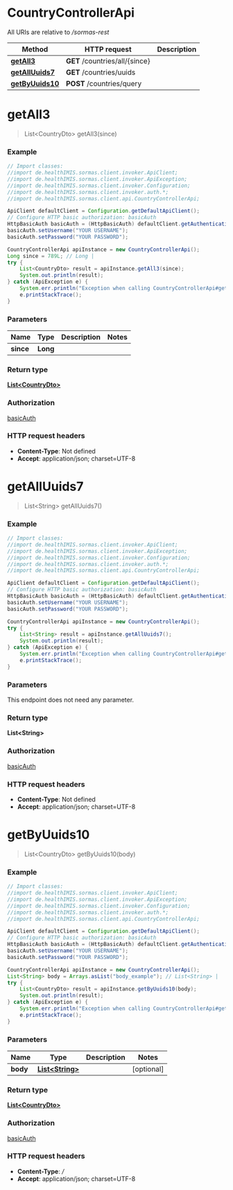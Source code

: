 # CountryControllerApi

All URIs are relative to */sormas-rest*

Method | HTTP request | Description
------------- | ------------- | -------------
[**getAll3**](CountryControllerApi.md#getAll3) | **GET** /countries/all/{since} | 
[**getAllUuids7**](CountryControllerApi.md#getAllUuids7) | **GET** /countries/uuids | 
[**getByUuids10**](CountryControllerApi.md#getByUuids10) | **POST** /countries/query | 

<a name="getAll3"></a>
# **getAll3**
> List&lt;CountryDto&gt; getAll3(since)



### Example
```java
// Import classes:
//import de.healthIMIS.sormas.client.invoker.ApiClient;
//import de.healthIMIS.sormas.client.invoker.ApiException;
//import de.healthIMIS.sormas.client.invoker.Configuration;
//import de.healthIMIS.sormas.client.invoker.auth.*;
//import de.healthIMIS.sormas.client.api.CountryControllerApi;

ApiClient defaultClient = Configuration.getDefaultApiClient();
// Configure HTTP basic authorization: basicAuth
HttpBasicAuth basicAuth = (HttpBasicAuth) defaultClient.getAuthentication("basicAuth");
basicAuth.setUsername("YOUR USERNAME");
basicAuth.setPassword("YOUR PASSWORD");

CountryControllerApi apiInstance = new CountryControllerApi();
Long since = 789L; // Long | 
try {
    List<CountryDto> result = apiInstance.getAll3(since);
    System.out.println(result);
} catch (ApiException e) {
    System.err.println("Exception when calling CountryControllerApi#getAll3");
    e.printStackTrace();
}
```

### Parameters

Name | Type | Description  | Notes
------------- | ------------- | ------------- | -------------
 **since** | **Long**|  |

### Return type

[**List&lt;CountryDto&gt;**](CountryDto.md)

### Authorization

[basicAuth](../README.md#basicAuth)

### HTTP request headers

 - **Content-Type**: Not defined
 - **Accept**: application/json; charset=UTF-8

<a name="getAllUuids7"></a>
# **getAllUuids7**
> List&lt;String&gt; getAllUuids7()



### Example
```java
// Import classes:
//import de.healthIMIS.sormas.client.invoker.ApiClient;
//import de.healthIMIS.sormas.client.invoker.ApiException;
//import de.healthIMIS.sormas.client.invoker.Configuration;
//import de.healthIMIS.sormas.client.invoker.auth.*;
//import de.healthIMIS.sormas.client.api.CountryControllerApi;

ApiClient defaultClient = Configuration.getDefaultApiClient();
// Configure HTTP basic authorization: basicAuth
HttpBasicAuth basicAuth = (HttpBasicAuth) defaultClient.getAuthentication("basicAuth");
basicAuth.setUsername("YOUR USERNAME");
basicAuth.setPassword("YOUR PASSWORD");

CountryControllerApi apiInstance = new CountryControllerApi();
try {
    List<String> result = apiInstance.getAllUuids7();
    System.out.println(result);
} catch (ApiException e) {
    System.err.println("Exception when calling CountryControllerApi#getAllUuids7");
    e.printStackTrace();
}
```

### Parameters
This endpoint does not need any parameter.

### Return type

**List&lt;String&gt;**

### Authorization

[basicAuth](../README.md#basicAuth)

### HTTP request headers

 - **Content-Type**: Not defined
 - **Accept**: application/json; charset=UTF-8

<a name="getByUuids10"></a>
# **getByUuids10**
> List&lt;CountryDto&gt; getByUuids10(body)



### Example
```java
// Import classes:
//import de.healthIMIS.sormas.client.invoker.ApiClient;
//import de.healthIMIS.sormas.client.invoker.ApiException;
//import de.healthIMIS.sormas.client.invoker.Configuration;
//import de.healthIMIS.sormas.client.invoker.auth.*;
//import de.healthIMIS.sormas.client.api.CountryControllerApi;

ApiClient defaultClient = Configuration.getDefaultApiClient();
// Configure HTTP basic authorization: basicAuth
HttpBasicAuth basicAuth = (HttpBasicAuth) defaultClient.getAuthentication("basicAuth");
basicAuth.setUsername("YOUR USERNAME");
basicAuth.setPassword("YOUR PASSWORD");

CountryControllerApi apiInstance = new CountryControllerApi();
List<String> body = Arrays.asList("body_example"); // List<String> | 
try {
    List<CountryDto> result = apiInstance.getByUuids10(body);
    System.out.println(result);
} catch (ApiException e) {
    System.err.println("Exception when calling CountryControllerApi#getByUuids10");
    e.printStackTrace();
}
```

### Parameters

Name | Type | Description  | Notes
------------- | ------------- | ------------- | -------------
 **body** | [**List&lt;String&gt;**](String.md)|  | [optional]

### Return type

[**List&lt;CountryDto&gt;**](CountryDto.md)

### Authorization

[basicAuth](../README.md#basicAuth)

### HTTP request headers

 - **Content-Type**: */*
 - **Accept**: application/json; charset=UTF-8

